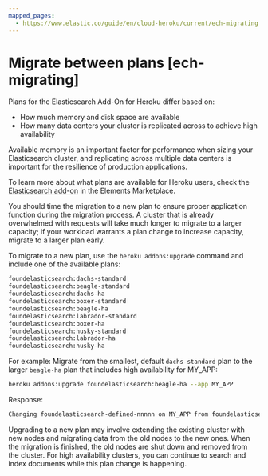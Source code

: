 ```yaml
---
mapped_pages:
  - https://www.elastic.co/guide/en/cloud-heroku/current/ech-migrating.html
---
```


# Migrate between plans [ech-migrating]

Plans for the Elasticsearch Add-On for Heroku differ based on:

* How much memory and disk space are available
* How many data centers your cluster is replicated across to achieve high availability

Available memory is an important factor for performance when sizing your Elasticsearch cluster, and replicating across multiple data centers is important for the resilience of production applications.

To learn more about what plans are available for Heroku users, check the [Elasticsearch add-on](https://elements.heroku.com/addons/foundelasticsearch) in the Elements Marketplace.

You should time the migration to a new plan to ensure proper application function during the migration process. A cluster that is already overwhelmed with requests will take much longer to migrate to a larger capacity; if your workload warrants a plan change to increase capacity, migrate to a larger plan early.

To migrate to a new plan, use the `heroku addons:upgrade` command and include one of the available plans:

```bash
foundelasticsearch:dachs-standard
foundelasticsearch:beagle-standard
foundelasticsearch:dachs-ha
foundelasticsearch:boxer-standard
foundelasticsearch:beagle-ha
foundelasticsearch:labrador-standard
foundelasticsearch:boxer-ha
foundelasticsearch:husky-standard
foundelasticsearch:labrador-ha
foundelasticsearch:husky-ha
```

For example: Migrate from the smallest, default `dachs-standard` plan to the larger `beagle-ha` plan that includes high availability for MY_APP:

```bash
heroku addons:upgrade foundelasticsearch:beagle-ha --app MY_APP
```

Response:
```bash
Changing foundelasticsearch-defined-nnnnn on MY_APP from foundelasticsearch:dachs-standard to foundelasticsearch:beagle-ha... done, $201/month
```

Upgrading to a new plan may involve extending the existing cluster with new nodes and migrating data from the old nodes to the new ones. When the migration is finished, the old nodes are shut down and removed from the cluster. For high availability clusters, you can continue to search and index documents while this plan change is happening.

